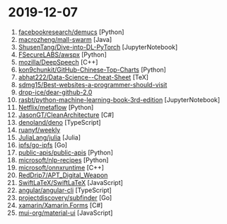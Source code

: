 # 2019-12-07

1. [facebookresearch/demucs](https://github.com/facebookresearch/demucs "Code for the paper Music Source Separation in the Waveform Domain") [Python]
2. [macrozheng/mall-swarm](https://github.com/macrozheng/mall-swarm "mall-swarm是一套微服务商城系统，采用了 Spring Cloud Greenwich、Spring Boot 2、MyBatis、Docker、Elasticsearch等核心技术，同时提供了基于Vue的管理后台方便快速搭建系统。mall-swarm在电商业务的基础集成了注册中心、配置中心、监控中心、网关等系统功能。文档齐全，附带全套Spring Cloud教程。") [Java]
3. [ShusenTang/Dive-into-DL-PyTorch](https://github.com/ShusenTang/Dive-into-DL-PyTorch "本项目将《动手学深度学习》(Dive into Deep Learning)原书中的MXNet实现改为PyTorch实现。") [JupyterNotebook]
4. [FSecureLABS/awspx](https://github.com/FSecureLABS/awspx "A graph-based tool for visualizing effective access and resource relationships in AWS environments.") [Python]
5. [mozilla/DeepSpeech](https://github.com/mozilla/DeepSpeech "A TensorFlow implementation of Baidu's DeepSpeech architecture") [C++]
6. [kon9chunkit/GitHub-Chinese-Top-Charts](https://github.com/kon9chunkit/GitHub-Chinese-Top-Charts "🇨🇳 GitHub中文排行榜，帮助你发现高分优秀中文项目、更高效地吸收国人的优秀经验成果；榜单每周更新一次，敬请关注！") [Python]
7. [abhat222/Data-Science--Cheat-Sheet](https://github.com/abhat222/Data-Science--Cheat-Sheet "Cheat Sheets") [TeX]
8. [sdmg15/Best-websites-a-programmer-should-visit](https://github.com/sdmg15/Best-websites-a-programmer-should-visit "🔗 Some useful websites for programmers.") 
9. [drop-ice/dear-github-2.0](https://github.com/drop-ice/dear-github-2.0 "📨 An open letter to GitHub from the maintainers of open source projects") 
10. [rasbt/python-machine-learning-book-3rd-edition](https://github.com/rasbt/python-machine-learning-book-3rd-edition "The Python Machine Learning (3nd edition) book code repository") [JupyterNotebook]
11. [Netflix/metaflow](https://github.com/Netflix/metaflow "Build and manage real-life data science projects with ease.") [Python]
12. [JasonGT/CleanArchitecture](https://github.com/JasonGT/CleanArchitecture "Clean Architecture Solution Template for Angular 8 and .NET Core 3") [C#]
13. [denoland/deno](https://github.com/denoland/deno "A secure JavaScript and TypeScript runtime") [TypeScript]
14. [ruanyf/weekly](https://github.com/ruanyf/weekly "科技爱好者周刊，每周五发布") 
15. [JuliaLang/julia](https://github.com/JuliaLang/julia "The Julia Language: A fresh approach to technical computing.") [Julia]
16. [ipfs/go-ipfs](https://github.com/ipfs/go-ipfs "IPFS implementation in Go") [Go]
17. [public-apis/public-apis](https://github.com/public-apis/public-apis "A collective list of free APIs for use in software and web development.") [Python]
18. [microsoft/nlp-recipes](https://github.com/microsoft/nlp-recipes "Natural Language Processing Best Practices & Examples") [Python]
19. [microsoft/onnxruntime](https://github.com/microsoft/onnxruntime "ONNX Runtime: cross-platform, high performance scoring engine for ML models") [C++]
20. [RedDrip7/APT_Digital_Weapon](https://github.com/RedDrip7/APT_Digital_Weapon "Indicators of compromise (IOCs) collected from public resources and categorized by Qi-AnXin.") 
21. [SwiftLaTeX/SwiftLaTeX](https://github.com/SwiftLaTeX/SwiftLaTeX "SwiftLaTeX, a WYSIWYG Browser-based LaTeX Editor") [JavaScript]
22. [angular/angular-cli](https://github.com/angular/angular-cli "CLI tool for Angular") [TypeScript]
23. [projectdiscovery/subfinder](https://github.com/projectdiscovery/subfinder "Subfinder is a subdomain discovery tool that discovers valid subdomains for websites. Designed as a passive framework to be useful for bug bounties and safe for penetration testing.") [Go]
24. [xamarin/Xamarin.Forms](https://github.com/xamarin/Xamarin.Forms "Xamarin.Forms Official Home") [C#]
25. [mui-org/material-ui](https://github.com/mui-org/material-ui "React components for faster and easier web development. Build your own design system, or start with Material Design.") [JavaScript]
